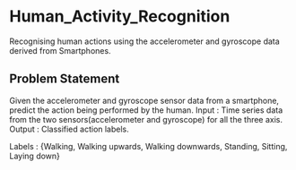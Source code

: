 # Human_Activity_Recognition
Recognising human actions using the accelerometer and gyroscope data derived from Smartphones.

## Problem Statement
Given the accelerometer and gyroscope sensor data from a smartphone, predict the action being performed by the human. 
Input : Time series data from the two sensors(accelerometer and gyroscope) for all the three axis.
Output : Classified action labels.

Labels : {Walking, Walking upwards, Walking downwards, Standing, Sitting, Laying down}
